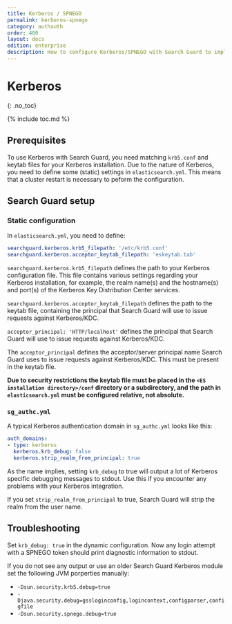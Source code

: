 ```yaml
---
title: Kerberos / SPNEGO
permalink: kerberos-spnego
category: authauth
order: 400
layout: docs
edition: enterprise
description: How to configure Kerberos/SPNEGO with Search Guard to implement Single Sign On access to your Elasticsearch cluster.
---
```

<!---
Copyright 2022 floragunn GmbH
-->

# Kerberos
{: .no_toc}

{% include toc.md %}

## Prerequisites

To use Kerberos with Search Guard, you need matching `krb5.conf` and keytab files for your Kerberos installation. Due to the nature of Kerberos, you need to define some (static) settings in `elasticsearch.yml`. This means that a cluster restart is necessary to peform the configuration.

## Search Guard setup

### Static configuration

In `elasticsearch.yml`, you need to define:

```yaml
searchguard.kerberos.krb5_filepath: '/etc/krb5.conf'
searchguard.kerberos.acceptor_keytab_filepath: 'eskeytab.tab'
```

`searchguard.kerberos.krb5_filepath` defines the path to your Kerberos configuration file. This file contains various settings regarding your Kerberos installation, for example, the realm name(s) and the hostname(s) and port(s) of the Kerberos Key Distribution Center services.

`searchguard.kerberos.acceptor_keytab_filepath` defines the path to the keytab file, containing the principal that Search Guard will use to issue requests against Kerberos/KDC.

`acceptor_principal: 'HTTP/localhost'` defines the principal that Search Guard will use to issue requests against Kerberos/KDC. 

The `acceptor_principal` defines the acceptor/server principal name Search Guard uses to issue requests against Kerberos/KDC. This must be present in the keytab file.

**Due to security restrictions the keytab file must be placed in the `<ES installation directory>/conf` directory or a subdirectory, and the path in `elasticsearch.yml` must be configured relative, not absolute.**

### `sg_authc.yml`

A typical Kerberos authentication domain in `sg_authc.yml` looks like this:

```yaml
auth_domains:
- type: kerberos
  kerberos.krb_debug: false
  kerberos.strip_realm_from_principal: true
```

As the name implies, setting `krb_debug` to true will output a lot of Kerberos specific debugging messages to stdout. Use this if you encounter any problems with your Kerberos integration.

If you set `strip_realm_from_principal` to true, Search Guard will strip the realm from the user name.

## Troubleshooting

Set `krb_debug: true` in the dynamic configuration. Now any login attempt with a SPNEGO token should print diagnostic information to stdout.

If you do not see any output or use an older Search Guard Kerberos module set the following JVM porperties manually:

* `-Dsun.security.krb5.debug=true`
* `-Djava.security.debug=gssloginconfig,logincontext,configparser,configfile`
* `-Dsun.security.spnego.debug=true`